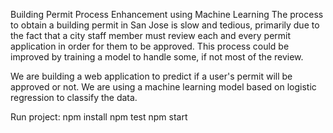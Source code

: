 
Building Permit Process Enhancement using Machine Learning
The process to obtain a building permit in San Jose is slow and tedious, primarily due
to the fact that a city staff member must review each and every permit application in order for
them to be approved. This process could be improved by training a model to handle some, if
not most of the review.

We are building a web application to predict if a user's permit will be approved or not.
We are using a machine learning model based on logistic regression to classify the data.

Run project:
npm install
npm test
npm start